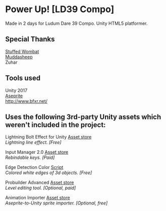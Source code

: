 # Power Up! [LD39 Compo]
Made in 2 days for Ludum Dare 39 Compo. Unity HTML5 platformer.

## Special Thanks
[Stuffed Wombat](https://twitter.com/wombatstuff)  
[Muddasheep](http://muddasheep.com/)  
Zuhar

## Tools used
Unity 2017  
[Aseprite](https://www.aseprite.org/)  
http://www.bfxr.net/

## Uses the following 3rd-party Unity assets which weren't included in the project:

Lightning Bolt Effect for Unity [Asset store](https://www.assetstore.unity3d.com/en/#!/content/59471)  
*Lightning line effect. [Free]*

Input Manager 2.0 [Asset store](https://www.assetstore.unity3d.com/en/#!/content/89891)  
*Rebindable keys. [Paid]*

Edge Detection Color [Script](https://forum.unity3d.com/threads/image-effect-edge-detect-normals-colours-rel.310280/)  
*Colored white edges of 3d objects. [Free]*

Probuilder Advanced [Asset store](https://www.assetstore.unity3d.com/en/#!/content/3558)  
*Level editing tool. [Optional, paid]*

Animation Importer [Asset store](https://github.com/talecrafter/AnimationImporter)  
*Aseprite-to-Unity sprite importer. [Optional, free]*
